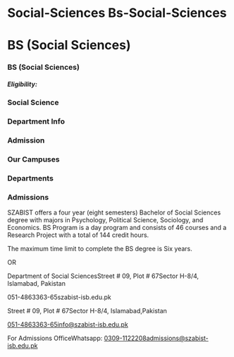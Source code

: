 # Social-Sciences Bs-Social-Sciences

# BS (Social Sciences)

### BS (Social Sciences)

##### Eligibility:

### Social Science

### Department Info

### Admission

### Our Campuses

### Departments

### Admissions

SZABIST offers a four year (eight semesters) Bachelor of Social Sciences degree with majors in Psychology, Political Science, Sociology, and Economics. BS Program is a day program and consists of 46 courses and a Research Project with a total of 144 credit hours.

The maximum time limit to complete the BS degree is Six years.

OR

Department of Social SciencesStreet # 09, Plot # 67Sector H-8/4, Islamabad, Pakistan

051-4863363-65szabist-isb.edu.pk

Street # 09, Plot # 67Sector H-8/4, Islamabad,Pakistan

051-4863363-65info@szabist-isb.edu.pk

For Admissions OfficeWhatsapp: 0309-1122208admissions@szabist-isb.edu.pk

